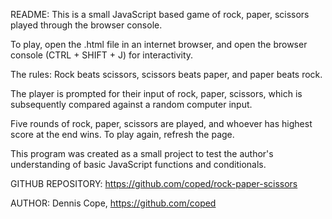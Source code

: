 README:
This is a small JavaScript based game of rock, paper, scissors played through the browser console.

To play, open the .html file in an internet browser, and open the browser console (CTRL + SHIFT + J) for interactivity.

The rules: Rock beats scissors, scissors beats paper, and paper beats rock.

The player is prompted for their input of rock, paper, scissors, which is subsequently compared against a random computer input.

Five rounds of rock, paper, scissors are played, and whoever has highest score at the end wins. To play again, refresh the page.

This program was created as a small project to test the author's understanding of basic JavaScript functions and conditionals.

GITHUB REPOSITORY: 
https://github.com/coped/rock-paper-scissors

AUTHOR: 
Dennis Cope, https://github.com/coped